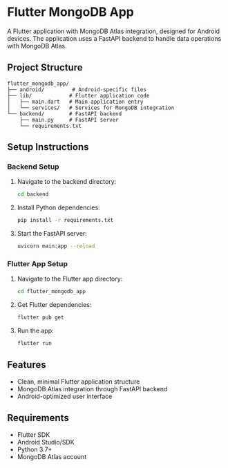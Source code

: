 # Flutter MongoDB App

A Flutter application with MongoDB Atlas integration, designed for Android devices. The application uses a FastAPI backend to handle data operations with MongoDB Atlas.

## Project Structure

```
flutter_mongodb_app/
├── android/         # Android-specific files
├── lib/            # Flutter application code
│   ├── main.dart   # Main application entry
│   └── services/   # Services for MongoDB integration
└── backend/        # FastAPI backend
    ├── main.py     # FastAPI server
    └── requirements.txt
```

## Setup Instructions

### Backend Setup

1. Navigate to the backend directory:
   ```bash
   cd backend
   ```
2. Install Python dependencies:
   ```bash
   pip install -r requirements.txt
   ```
3. Start the FastAPI server:
   ```bash
   uvicorn main:app --reload
   ```

### Flutter App Setup

1. Navigate to the Flutter app directory:
   ```bash
   cd flutter_mongodb_app
   ```
2. Get Flutter dependencies:
   ```bash
   flutter pub get
   ```
3. Run the app:
   ```bash
   flutter run
   ```

## Features

- Clean, minimal Flutter application structure
- MongoDB Atlas integration through FastAPI backend
- Android-optimized user interface

## Requirements

- Flutter SDK
- Android Studio/SDK
- Python 3.7+
- MongoDB Atlas account

